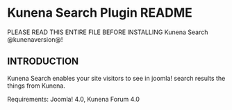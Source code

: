 # Kunena Search Plugin README

PLEASE READ THIS ENTIRE FILE BEFORE INSTALLING Kunena Search @kunenaversion@!

## INTRODUCTION

Kunena Search enables your site visitors to see in joomla! search results the things from Kunena.

Requirements: Joomla! 4.0, Kunena Forum 4.0


